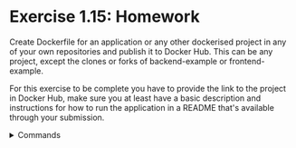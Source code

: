 # Exercise 1.15: Homework

Create Dockerfile for an application or any other dockerised project in any of your own repositories and publish it to Docker Hub. This can be any project, except the clones or forks of backend-example or frontend-example.

For this exercise to be complete you have to provide the link to the project in Docker Hub, make sure you at least have a basic description and instructions for how to run the application in a README that's available through your submission.

<details>
<summary>Commands</summary>

-   The link: `https://hub.docker.com/repository/docker/v4runk/nba-player-app/general`
-   `docker pull v4runk/nba-player-app`
-   `docker run -p 127.0.0.1:5000:5000 nba-player-app`

</details>
